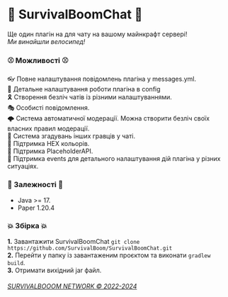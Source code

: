 # 💎 SurvivalBoomChat 💎
Ще один плагін на для чату на вашому майнкрафт сервері!\
*Ми винайшли велосипед!*

### ⚾ Можливості ⚾
👓 Повне налаштування повідомлень плагіна у messages.yml.\
🧦 Детальне налаштування роботи плагіна в config\
🎗 Створення безліч чатів із різними налаштуваннями.\
🎭 Особисті повідомлення.\
🌩 Система автоматичної модерації. Можна створити безліч своїх власних правил модерації.\
👜 Система згадувань інших гравців у чаті.\
🎃 Підтримка HEX кольорів.\
🎀 Підтримка PlaceholderAPI.\
🎄 Підтримка events для детального налаштування дій плагіна у різних ситуаціях.

### 🛒 Залежності 🛒
- Java >= 17.
- Paper 1.20.4

### 💥 Збірка 💥
**1.** Завантажити SurvivalBoomChat `git clone https://github.com/SurvivalBoom/SurvivalBoomChat.git` \
**2.** Перейти у папку із завантаженим проєктом та виконати `gradlew build`. \
**3.** Отримати вихідний jar файл.
<a href="https://survivalboom.net" target="_blank">
  ###### SURVIVALBOOOM NETWORK © 2022-2024
</a>
